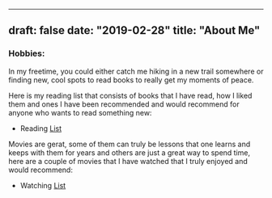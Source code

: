 
---
draft: false
date: "2019-02-28"
title: "About Me"
---
### Hobbies: 

In my freetime, you could either catch me hiking in a new trail somewhere or finding new, cool spots to read books to really get my moments of peace. 

Here is my reading list that consists of books that I have read, how I liked them and ones I have been recommended and would recommend for anyone who wants to read something new: 
- Reading [List](https://nishthasharma.notion.site/Reading-List-b8879defe4f14eb1bec1f870705b6946)

Movies are gerat, some of them can truly be lessons that one learns and keeps with them for years and others are just a great way to spend time, here are a couple of movies that I have watched that I truly enjoyed and would recommend:
- Watching [List](https://www.notion.so/nishthasharma/Watchlist-18eaa14544f54f5c8ae1cc0ea55d1ed4?pvs=4)


